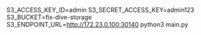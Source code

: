 S3_ACCESS_KEY_ID=admin S3_SECRET_ACCESS_KEY=admin123 S3_BUCKET=fix-dive-storage S3_ENDPOINT_URL=http://172.23.0.100:30140 python3 main.py